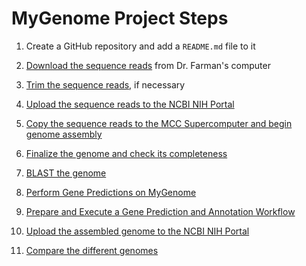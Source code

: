 # MyGenome Project Steps

1. Create a GitHub repository and add a `README.md` file to it

2. [Download the sequence reads](DownloadReads.md) from Dr. Farman's computer

3. [Trim the sequence reads](TrimReads.md), if necessary

4. [Upload the sequence reads to the NCBI NIH Portal](UploadToNCBI.md)

5. [Copy the sequence reads to the MCC Supercomputer and begin genome assembly](CopyToMCC.md)

6. [Finalize the genome and check its completeness](FinalizeGenome.md)

7. [BLAST the genome](BLASTGenome.md)

8. [Perform Gene Predictions on MyGenome](GenePrediction.md)

9. [Prepare and Execute a Gene Prediction and Annotation Workflow](MAKER.md)

10. [Upload the assembled genome to the NCBI NIH Portal](UploadToNCBI_a.md)

11. [Compare the different genomes](CompareGenomes.md)
